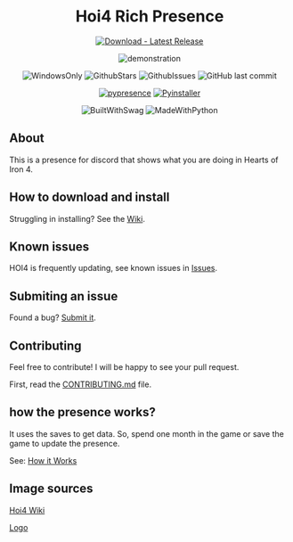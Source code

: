 <h1 align="center">
Hoi4 Rich Presence
</h1>

<div align="center">

[![Download - Latest Release](https://img.shields.io/badge/Download-Latest_Release-2ea44f?style=for-the-badge)](https://github.com/ThiaudioTT/hoi4-presence/releases/latest)

![demonstration](/tests/demo.PNG)

![WindowsOnly](https://img.shields.io/badge/Only-blue?logo=Windows&style=flat&label=Windows)
![GithubStars](https://img.shields.io/github/stars/thiaudiott/hoi4-presence?logo=github)
![GithubIssues](https://img.shields.io/github/issues/thiaudiott/hoi4-presence?logo=github)
![GitHub last commit](https://img.shields.io/github/last-commit/thiaudiott/hoi4-presence?logo=github)

<!-- DEPENDENCIES -->
[![pypresence](https://img.shields.io/badge/using-pypresence-00bb88.svg?logo=discord&logoWidth=20)](https://github.com/qwertyquerty/pypresence)
[![Pyinstaller](https://img.shields.io/badge/using-pyinstaller-00bb88.svg?logo=python)](https://github.com/pyinstaller/pyinstaller)

<!-- MEME -->
![BuiltWithSwag](http://ForTheBadge.com/images/badges/built-with-swag.svg)
![MadeWithPython](http://ForTheBadge.com/images/badges/made-with-python.svg)

</div>

## About

This is a presence for discord that shows what you are doing in Hearts of Iron 4.

## How to download and install

Struggling in installing? See the [Wiki](https://github.com/ThiaudioTT/hoi4-presence/wiki/Downloading,-Installing-and-Uninstalling).

## Known issues

HOI4 is frequently updating, see known issues in [Issues](https://github.com/ThiaudioTT/hoi4-presence/labels/bug).

## Submiting an issue

Found a bug? [Submit it](https://github.com/ThiaudioTT/hoi4-presence/issues/new/choose).

## Contributing

Feel free to contribute! I will be happy to see your pull request.

First, read the [CONTRIBUTING.md](CONTRIBUTING.md) file.

## how the presence works?

It uses the saves to get data. So, spend one month in the game or save the game to update the presence.

See: [How it Works](https://github.com/ThiaudioTT/hoi4-presence/wiki/How-it-works)

## Image sources

[Hoi4 Wiki](https://hoi4.paradoxwikis.com/Hearts_of_Iron_4_Wiki)

[Logo](https://www.reddit.com/r/hoi4/comments/85l962/new_game_icon_made_by_me_the_original_sucks_free/)
